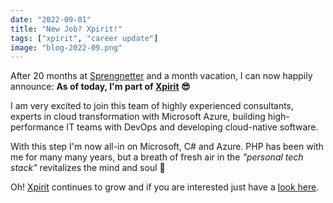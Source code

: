 ```yaml
---
date: "2022-09-01"
title: "New Job? Xpirit!"
tags: ["xpirit", "career update"]
image: "blog-2022-09.png"
---
```


After 20 months at [Sprengnetter] and a month vacation, I can now happily announce: **As of today, I'm part of [Xpirit] :sunglasses:**

<!--more-->

I am very excited to join this team of highly experienced consultants, experts in cloud transformation with Microsoft Azure, building high-performance IT teams with DevOps and developing cloud-native software.

With this step I'm now all-in on Microsoft, C# and Azure. PHP has been with me for many many years, but a breath of fresh air in the *"personal tech stack"* revitalizes the mind and soul :angel:

Oh! [Xpirit] continues to grow and if you are interested just have a [look here][1].

  [Sprengnetter]: https://www.sprengnetter.de
  [Xpirit]: https://www.xpirit.com
  [1]: https://xpirit.com/company/team/#germany
